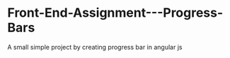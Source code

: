 # Front-End-Assignment---Progress-Bars
A small simple project by creating progress bar in angular js
